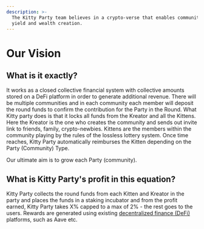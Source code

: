```yaml
---
description: >-
  The Kitty Party team believes in a crypto-verse that enables community led
  yield and wealth creation.
---
```


# Our Vision

## What is it exactly?

It works as a closed collective financial system with collective amounts stored on a DeFi platform in order to generate additional revenue. There will be multiple communities and in each community each member will deposit the round funds to confirm the contribution for the Party in the Round. What Kitty party does is that it locks all funds from the Kreator and all the Kittens. Here the Kreator is the one who creates the community and sends out invite link to friends, family, crypto-newbies. Kittens are the members within the community playing by the rules of the lossless lottery system. Once time reaches, Kitty Party automatically reimburses the Kitten depending on the Party (Community) Type.

Our ultimate aim is to grow each Party (community).

## What is Kitty Party's profit in this equation?

Kitty Party collects the round funds from each Kitten and Kreator in the party and places the funds in a staking incubator and from the profit earned, Kitty Party takes X% capped to a max of 2% - the rest goes to the users. Rewards are generated using existing [decentralized finance (DeFi) ](https://defipulse.com/blog/what-is-defi/)platforms, such as Aave etc.
